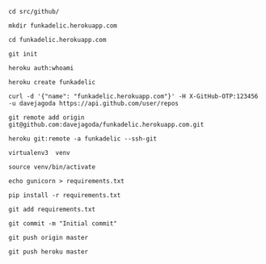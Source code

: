 `cd src/github/`

`mkdir funkadelic.herokuapp.com`

`cd funkadelic.herokuapp.com`

`git init`

`heroku auth:whoami`

`heroku create funkadelic`

`curl -d '{"name": "funkadelic.herokuapp.com"}' -H X-GitHub-OTP:123456 -u davejagoda https://api.github.com/user/repos`

`git remote add origin git@github.com:davejagoda/funkadelic.herokuapp.com.git`

`heroku git:remote -a funkadelic --ssh-git`

`virtualenv3  venv`

`source venv/bin/activate`

`echo gunicorn > requirements.txt`

`pip install -r requirements.txt`

`git add requirements.txt`

`git commit -m "Initial commit"`

`git push origin master`

`git push heroku master`
